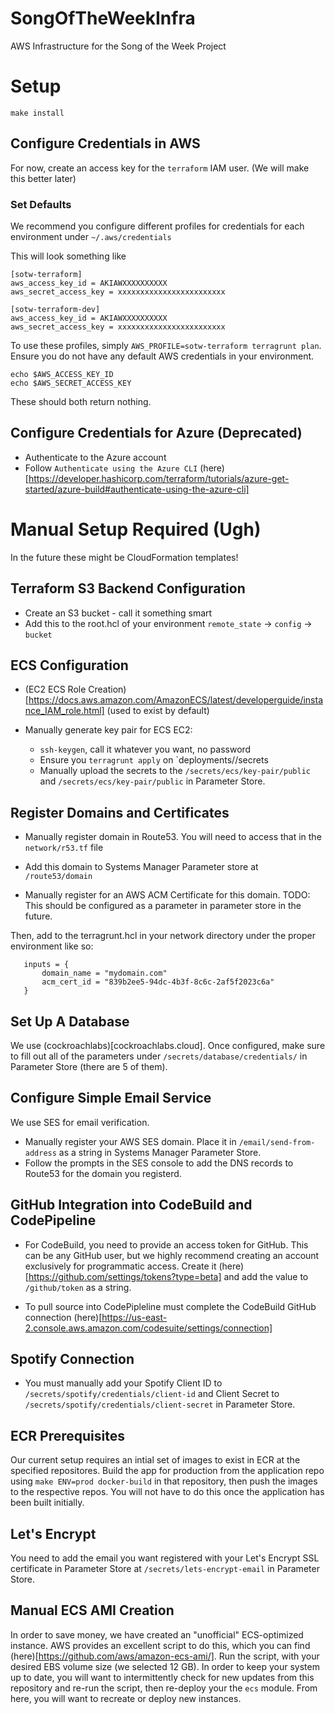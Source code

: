 # SongOfTheWeekInfra
AWS Infrastructure for the Song of the Week Project

# Setup
`make install`


## Configure Credentials in AWS
For now, create an access key for the `terraform` IAM user. (We will make this better later)

### Set Defaults
We recommend you configure different profiles for credentials for each environment under `~/.aws/credentials`

This will look something like
```
[sotw-terraform]
aws_access_key_id = AKIAWXXXXXXXXXX
aws_secret_access_key = xxxxxxxxxxxxxxxxxxxxxxxx

[sotw-terraform-dev]
aws_access_key_id = AKIAWXXXXXXXXXX
aws_secret_access_key = xxxxxxxxxxxxxxxxxxxxxxxx
```

To use these profiles, simply `AWS_PROFILE=sotw-terraform terragrunt plan`. Ensure you do not have any default AWS credentials in your environment.

```
echo $AWS_ACCESS_KEY_ID
echo $AWS_SECRET_ACCESS_KEY
```

These should both return nothing.

## Configure Credentials for Azure (Deprecated)
* Authenticate to the Azure account
* Follow `Authenticate using the Azure CLI` (here)[https://developer.hashicorp.com/terraform/tutorials/azure-get-started/azure-build#authenticate-using-the-azure-cli]

# Manual Setup Required (Ugh)
In the future these might be CloudFormation templates!

## Terraform S3 Backend Configuration
* Create an S3 bucket - call it something smart
* Add this to the root.hcl of your environment `remote_state` -> `config` -> `bucket`

## ECS Configuration

* (EC2 ECS Role Creation)[https://docs.aws.amazon.com/AmazonECS/latest/developerguide/instance_IAM_role.html] (used to exist by default)

* Manually generate key pair for ECS EC2:
    * `ssh-keygen`, call it whatever you want, no password
    * Ensure you `terragrunt apply` on `deployments/<env>/secrets
    * Manually upload the secrets to the `/secrets/ecs/key-pair/public` and `/secrets/ecs/key-pair/public` in Parameter Store.

## Register Domains and Certificates
* Manually register domain in Route53. You will need to access that in the `network/r53.tf` file
 * Add this domain to Systems Manager Parameter store at `/route53/domain`

* Manually register for an AWS ACM Certificate for this domain. TODO: This should be configured as a parameter in parameter store in the future.

Then, add to the terragrunt.hcl in your network directory under the proper environment like so:

 ```
    inputs = {
        domain_name = "mydomain.com"
        acm_cert_id = "839b2ee5-94dc-4b3f-8c6c-2af5f2023c6a"
    }
 ```
## Set Up A Database
We use (cockroachlabs)[cockroachlabs.cloud]. Once configured, make sure to fill out all of the parameters under `/secrets/database/credentials/` in Parameter Store (there are 5 of them).

## Configure Simple Email Service
We use SES for email verification.
* Manually register your AWS SES domain. Place it in `/email/send-from-address` as a string in Systems Manager Parameter Store.
* Follow the prompts in the SES console to add the DNS records to Route53 for the domain you registerd.

## GitHub Integration into CodeBuild and CodePipeline
* For CodeBuild, you need to provide an access token for GitHub. This can be any GitHub user, but we highly recommend creating an account exclusively for programmatic access. Create it (here)[https://github.com/settings/tokens?type=beta] and add the value to `/github/token` as a string.

* To pull source into CodePipleline must complete the CodeBuild GitHub connection (here)[https://us-east-2.console.aws.amazon.com/codesuite/settings/connection]


## Spotify Connection
* You must manually add your Spotify Client ID to `/secrets/spotify/credentials/client-id` and Client Secret to `/secrets/spotify/credentials/client-secret` in Parameter Store.


## ECR Prerequisites

Our current setup requires an intial set of images to exist in ECR at the specified repositores. Build the app for production from the application repo using `make ENV=prod docker-build` in that repository, then push the images to the respective repos. You will not have to do this once the application has been built initially. 

## Let's Encrypt

You need to add the email you want registered with your Let's Encrypt SSL certificate in Parameter Store at `/secrets/lets-encrypt-email` in Parameter Store.

## Manual ECS AMI Creation

In order to save money, we have created an "unofficial" ECS-optimized instance. AWS provides an excellent script to do this, which you can find (here)[https://github.com/aws/amazon-ecs-ami/]. Run the script, with your desired EBS volume size (we selected 12 GB). In order to keep your system up to date, you will want to intermittently check for new updates from this repository and re-run the script, then re-deploy your the `ecs` module. From here, you will want to recreate or deploy new instances.